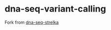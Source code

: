 # dna-seq-variant-calling 
Fork from [dna-seq-strelka](https://github.com/christopher-schroeder/dna-seq-strelka)
